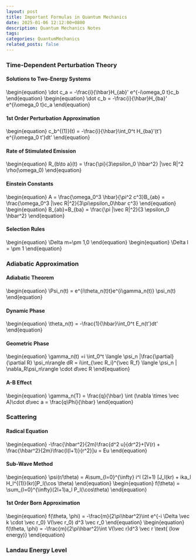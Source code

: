 ```yaml
---
layout: post
title: Important Formulas in Quantum Mechanics
date: 2025-01-06 12:12:00+0800
description: Quantum Mechanics Notes 
tags: 
categories: QuantumMechanics
related_posts: false
---
```



### Time-Dependent Perturbation Theory
#### Solutions to Two-Energy Systems
\begin{equation}
\dot c_a = -\frac{i}{\hbar}H_{ab}' e^{-i\omega_0 t}c_b
\end{equation}
\begin{equation}
\dot c_b = -\frac{i}{\hbar}H_{ba}' e^{i\omega_0 t}c_a
\end{equation}
#### 1st Order Perturbation Approximation
\begin{equation}
c_b^{(1)}(t) = -\frac{i}{\hbar}\int_0^t H_{ba}'(t') e^{i\omega_0 t'}dt'
\end{equation}
#### Rate of Stimulated Emission
\begin{equation}
R_{b\to a}(t) = \frac{\pi}{3\epsilon_0 \hbar^2} |\vec R|^2 \rho(\omega_0)
\end{equation}
#### Einstein Constants
\begin{equation}
A = \frac{\omega_0^3 \hbar}{\pi^2 c^3}B_{ab} = \frac{\omega_0^3 |\vec R|^2}{3\pi\epsilon_0\hbar c^3}
\end{equation}
\begin{equation}
B_{ab}=B_{ba} = \frac{\pi |\vec R|^2}{3 \epsilon_0 \hbar^2}
\end{equation}
#### Selection Rules
\begin{equation}
\Delta m=\pm 1,0
\end{equation}
\begin{equation}
\Delta l = \pm 1
\end{equation}
### Adiabatic Approximation
#### Adiabatic Theorem
\begin{equation}
\Psi_n(t) = e^{i\theta_n(t)t}e^{i\gamma_n(t)} \psi_n(t)
\end{equation}
#### Dynamic Phase
\begin{equation}
\theta_n(t) = -\frac{1}{\hbar}\int_0^t E_n(t')dt'
\end{equation}
#### Geometric Phase
\begin{equation}
\gamma_n(t) =i \int_0^t \langle \psi_n |\frac{\partial}{\partial R} \psi_n\rangle dR = i\int_{\vec R_i}^{\vec R_f} \langle \psi_n | \nabla_R\psi_n\rangle \cdot d\vec R
\end{equation}
#### A-B Effect
\begin{equation}
\gamma_n(T) = \frac{q}{\hbar} \int (\nabla \times \vec A)\cdot d\vec a = \frac{q\Phi}{\hbar}
\end{equation}
### Scattering
#### Radical  Equation
\begin{equation}
-\frac{\hbar^2}{2m}\frac{d^2 u}{dr^2}+[V(r) + \frac{\hbar^2}{2m}\frac{l(l+1)}{r^2}]u = Eu
\end{equation}
#### Sub-Wave Method
\begin{equation}
\psi(r/\theta) = A\sum_{l=0}^{\infty} i^l (2l+1) [J_l(kr) + ika_l H_l^{(1)}(kr)]P_l(\cos \theta)
\end{equation}
\begin{equation}
f(\theta) = \sum_{l=0}^{\infty}(2l+1)a_l P_l(\cos\theta)
\end{equation}
#### 1st Order Born Approximation
\begin{equation}
f(\theta, \phi) = -\frac{m}{2\pi\hbar^2}\int e^{-i \Delta \vec k \cdot \vec r_0} V(\vec r_0) d^3 \vec r_0
\end{equation}
\begin{equation}
f(\theta, \phi) = -\frac{m}{2\pi\hbar^2}\int V(\vec r)d^3 \vec r  \text{    (low energy)}
\end{equation}
### Landau Energy Level





